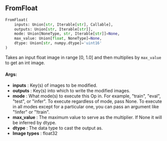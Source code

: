## FromFloat
```python
FromFloat(
	inputs: Union[str, Iterable[str], Callable],
	outputs: Union[str, Iterable[str]],
	mode: Union[NoneType, str, Iterable[str]]=None,
	max_value: Union[float, NoneType]=None,
	dtype: Union[str, numpy.dtype]='uint16'
)
```
Takes an input float image in range [0, 1.0] and then multiplies by `max_value` to get an int image.


#### Args:

* **inputs** :  Key(s) of images to be modified.
* **outputs** :  Key(s) into which to write the modified images.
* **mode** :  What mode(s) to execute this Op in. For example, "train", "eval", "test", or "infer". To execute        regardless of mode, pass None. To execute in all modes except for a particular one, you can pass an argument        like "!infer" or "!train".
* **max_value** :  The maximum value to serve as the multiplier. If None it will be inferred by dtype.
* **dtype** :  The data type to cast the output as.
* **Image types** :     float32